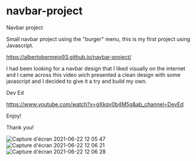 # navbar-project
Navbar project


<!-- Project in process -->


Small navbar project using the "burger" menu, this is my first project using Javascript.

https://albertobermejo93.github.io/navbar-project/


I had been looking for a navbar design that I liked visually on the internet and I came across this video wich presented a clean design with some javascript 
and I decided to give it a try and build my own.

Dev Ed

https://www.youtube.com/watch?v=gXkqy0b4M5g&ab_channel=DevEd


Enjoy!

Thank you!

![Capture d'écran 2021-06-22 12 05 47](https://user-images.githubusercontent.com/79146441/122906663-ae4d1b80-d352-11eb-969c-6ce6f5505112.png)
![Capture d'écran 2021-06-22 12 06 21](https://user-images.githubusercontent.com/79146441/122906668-af7e4880-d352-11eb-9353-5e515a40ff5a.png)
![Capture d'écran 2021-06-22 12 06 28](https://user-images.githubusercontent.com/79146441/122906669-af7e4880-d352-11eb-9fd4-6df773c1e3dd.png)
